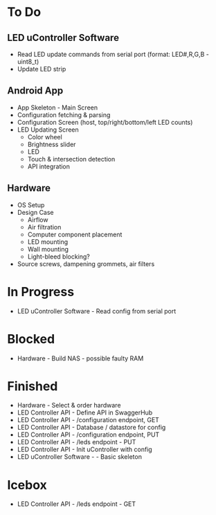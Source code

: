 # To Do

## LED uController Software
- Read LED update commands from serial port (format: LED#,R,G,B - uint8_t)
- Update LED strip

## Android App
- App Skeleton - Main Screen
- Configuration fetching & parsing
- Configuration Screen (host, top/right/bottom/left LED counts)
- LED Updating Screen
  - Color wheel
  - Brightness slider
  - LED
  - Touch & intersection detection
  - API integration

## Hardware
- OS Setup
- Design Case
  - Airflow
  - Air filtration
  - Computer component placement
  - LED mounting
  - Wall mounting
  - Light-bleed blocking?
- Source screws, dampening grommets, air filters

# In Progress
- LED uController Software - Read config from serial port

# Blocked
- Hardware - Build NAS - possible faulty RAM

# Finished
- Hardware - Select & order hardware
- LED Controller API - Define API in SwaggerHub
- LED Controller API - /configuration endpoint, GET
- LED Controller API - Database / datastore for config
- LED Controller API - /configuration endpoint, PUT
- LED Controller API - /leds endpoint - PUT
- LED Controller API - Init uController with config
- LED uController Software - - Basic skeleton

# Icebox

- LED Controller API - /leds endpoint - GET
